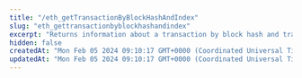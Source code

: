 ```yaml
---
title: "/eth_getTransactionByBlockHashAndIndex"
slug: "eth_gettransactionbyblockhashandindex"
excerpt: "Returns information about a transaction by block hash and transaction index position."
hidden: false
createdAt: "Mon Feb 05 2024 09:10:17 GMT+0000 (Coordinated Universal Time)"
updatedAt: "Mon Feb 05 2024 09:10:17 GMT+0000 (Coordinated Universal Time)"
---
```

